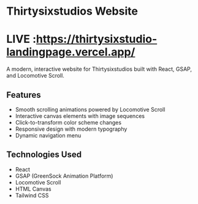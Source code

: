 # Thirtysixstudios Website
# LIVE :https://thirtysixstudio-landingpage.vercel.app/
A modern, interactive website for Thirtysixstudios built with React, GSAP, and Locomotive Scroll.

## Features

- Smooth scrolling animations powered by Locomotive Scroll
- Interactive canvas elements with image sequences
- Click-to-transform color scheme changes
- Responsive design with modern typography
- Dynamic navigation menu

## Technologies Used

- React
- GSAP (GreenSock Animation Platform)
- Locomotive Scroll
- HTML Canvas
- Tailwind CSS


